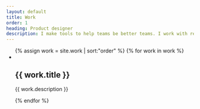 ```yaml
---
layout: default
title: Work
order: 1
heading: Product designer
description: I make tools to help teams be better teams. I work with researchers, engineers, and product managers to create inclusive and accessible software.
---
```


<ul class="c-work">
  {% assign work = site.work | sort:"order" %}
  {% for work in work %}
  <li class="c-work__item">
    <div class="c-work__media">
      <img class="c-work__image" src="{{ work.image }}" alt="">
    </div>
    <div class="c-work__body">
      <h2 class="c-work__title">{{ work.title }}</h2>
      <p class="c-work__description">{{ work.description }}</p>
    </div>
  </li>
  {% endfor %}
</ul>
